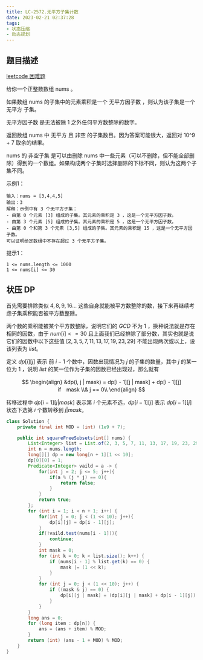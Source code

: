 ```yaml
---
title: LC-2572.无平方子集计数
date: 2023-02-21 02:37:28
tags:
- 状态压缩
- 动态规划
---
```


## 题目描述
[leetcode 困难题](https://leetcode.cn/problems/count-the-number-of-square-free-subsets/)

给你一个正整数数组 nums 。

如果数组 nums 的子集中的元素乘积是一个 无平方因子数 ，则认为该子集是一个 无平方 子集。

无平方因子数 是无法被除 1 之外任何平方数整除的数字。

返回数组 nums 中 无平方 且 非空 的子集数目。因为答案可能很大，返回对 10^9 + 7 取余的结果。

nums 的 非空子集 是可以由删除 nums 中一些元素（可以不删除，但不能全部删除）得到的一个数组。如果构成两个子集时选择删除的下标不同，则认为这两个子集不同。


示例1：
```
输入：nums = [3,4,4,5]
输出：3
解释：示例中有 3 个无平方子集：
- 由第 0 个元素 [3] 组成的子集。其元素的乘积是 3 ，这是一个无平方因子数。
- 由第 3 个元素 [5] 组成的子集。其元素的乘积是 5 ，这是一个无平方因子数。
- 由第 0 个和第 3 个元素 [3,5] 组成的子集。其元素的乘积是 15 ，这是一个无平方因子数。
可以证明给定数组中不存在超过 3 个无平方子集。
```

提示1：
```
1 <= nums.length <= 1000
1 <= nums[i] <= 30
```

## 状压 DP
首先需要排除类似 $4, 8, 9, 16...$ 这些自身就能被平方数整除的数，接下来再继续考虑子集乘积能否被平方数整除。

两个数的乘积能被某个平方数整除，说明它们的 $GCD$ 不为 $1$ ，换种说法就是存在相同的因数，由于 $num[i] <= 30$ 且上面我们已经排除了部分数，其实也就是说它们的因数中以下这些值 $[2, 3, 5, 7, 11, 13, 17, 19, 23, 29]$ 不能出现两次或以上，设该列表为 $list$。

定义 $dp[i][j]$ 表示 前 $i - 1$ 个数中，因数出现情况为 $j$ 的子集的数量，其中 $j$ 的某一位为 $1$ ，说明 $list$ 的某一位作为子集的因数已经出现过，那么就有

$$
\begin{align}
&dp(i, j | mask) = dp[i - 1][j | mask] + dp[i - 1][j]　　　　　　　　　　　　　　　 if　mask \\& j == 0\\
\end{align}
$$

转移过程中 $dp[i - 1][j | mask]$ 表示第 $i$ 个元素不选，$dp[i - 1][j]$ 表示 $dp[i - 1][j]$ 状态下选第 $i$ 个数转移到 $j | mask$。

```Java
class Solution {
    private final int MOD = (int) (1e9 + 7);

    public int squareFreeSubsets(int[] nums) {
        List<Integer> list = List.of(2, 3, 5, 7, 11, 13, 17, 19, 23, 29);
        int n = nums.length;
        long[][] dp = new long[n + 1][1 << 10];
        dp[0][0] = 1;
        Predicate<Integer> vaild = a -> {
            for(int j = 2; j <= 5; j++){
                if(a % (j * j) == 0){
                    return false;
                }
            }
            return true;
        };
        for (int i = 1; i < n + 1; i++) {
            for(int j = 0; j < (1 << 10); j++){
                dp[i][j] = dp[i - 1][j];
            }
            if(!vaild.test(nums[i - 1])){
                continue;
            }  
            int mask = 0;
            for (int k = 0; k < list.size(); k++) {
                if (nums[i - 1] % list.get(k) == 0) {
                    mask |= (1 << k);
                }
            }
            for (int j = 0; j < (1 << 10); j++) {
                if ((mask & j) == 0) {
                    dp[i][j | mask] = (dp[i][j | mask] + dp[i - 1][j]) % MOD;
                }
            }
        }
        long ans = 0;
        for (long item : dp[n]) {
            ans = (ans + item) % MOD;
        }
        return (int) (ans - 1 + MOD) % MOD;
    }
}
```
